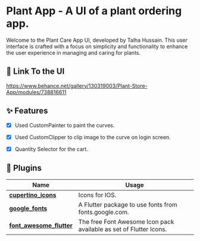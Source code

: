 # Plant App - A UI of a plant ordering app.

Welcome to the Plant Care App UI, developed by Talha Hussain. This user interface is crafted with a focus on simplicity and functionality to enhance the user experience in managing and caring for plants.

## 🔗 Link To the UI

  https://www.behance.net/gallery/130319003/Plant-Store-App/modules/738816611



## ✨ Features

- [x] Used CustomPainter to paint the curves.
- [x] Used CustomClipper to clip image to the curve on login screen.
- [x] Quantity Selector for the cart.


## 🔌 Plugins

| Name                                                                      | Usage                                                              |
| ------------------------------------------------------------------------- | ------------------------------------------------------------------ |
| [**cupertino_icons**](https://pub.dev/packages/cupertino_icons)           | Icons for IOS.                                                     |
| [**google_fonts**](https://pub.dev/packages/google_fonts)                 | A Flutter package to use fonts from fonts.google.com.              |
| [**font_awesome_flutter**](https://pub.dev/packages/font_awesome_flutter) | The free Font Awesome Icon pack available as set of Flutter Icons. |
                                                                                                                                               
